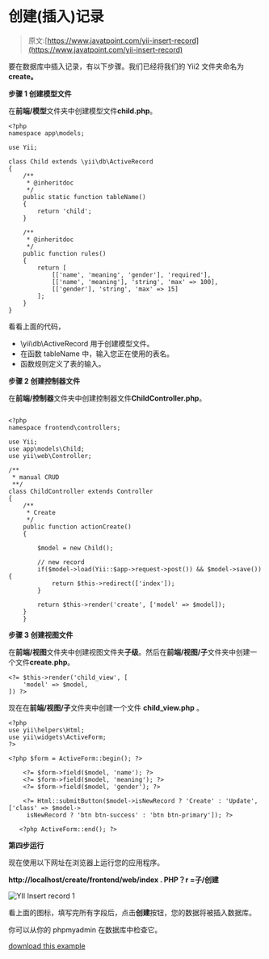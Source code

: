 # 创建(插入)记录

> 原文:[https://www.javatpoint.com/yii-insert-record](https://www.javatpoint.com/yii-insert-record)

要在数据库中插入记录，有以下步骤。我们已经将我们的 Yii2 文件夹命名为 **create。**

**步骤 1 创建模型文件**

在**前端/模型**文件夹中创建模型文件**child.php**。

```
<?php 
namespace app\models; 

use Yii; 

class Child extends \yii\db\ActiveRecord 
{ 
    /** 
     * @inheritdoc 
     */ 
    public static function tableName() 
    { 
        return 'child'; 
    } 

    /** 
     * @inheritdoc 
     */ 
    public function rules() 
    { 
        return [ 
            [['name', 'meaning', 'gender'], 'required'], 
            [['name', 'meaning'], 'string', 'max' => 100], 
            [['gender'], 'string', 'max' => 15] 
        ]; 
    } 
}

```

看看上面的代码，

*   \yii\db\ActiveRecord 用于创建模型文件。
*   在函数 tableName 中，输入您正在使用的表名。
*   函数规则定义了表的输入。

**步骤 2 创建控制器文件**

在**前端/控制器**文件夹中创建控制器文件**ChildController.php**。

```

<?php 
namespace frontend\controllers; 

use Yii; 
use app\models\Child; 
use yii\web\Controller; 

/** 
 * manual CRUD 
 **/ 
class ChildController extends Controller 
{  
    /** 
     * Create 
     */ 
    public function actionCreate() 
    { 

        $model = new Child(); 

        // new record 
        if($model->load(Yii::$app->request->post()) && $model->save()){ 
            return $this->redirect(['index']); 
        } 

        return $this->render('create', ['model' => $model]); 
    }
    }

```

**步骤 3 创建视图文件**

在**前端/视图**文件夹中创建视图文件夹**子级**。然后在**前端/视图/子**文件夹中创建一个文件**create.php**。

```
<?= $this->render('child_view', [ 
    'model' => $model, 
]) ?>

```

现在在**前端/视图/子**文件夹中创建一个文件 **child_view.php** 。

```
<?php 
use yii\helpers\Html; 
use yii\widgets\ActiveForm; 
?> 

<?php $form = ActiveForm::begin(); ?> 

    <?= $form->field($model, 'name'); ?> 
    <?= $form->field($model, 'meaning'); ?> 
    <?= $form->field($model, 'gender'); ?> 

    <?= Html::submitButton($model->isNewRecord ? 'Create' : 'Update', ['class' => $model-> 
     isNewRecord ? 'btn btn-success' : 'btn btn-primary']); ?> 

   <?php ActiveForm::end(); ?>

```

**第四步运行**

现在使用以下网址在浏览器上运行您的应用程序。

**http://localhost/create/frontend/web/index . PHP？r =子/创建**

![YII Insert record 1](../Images/750e27273cc39273c4b11891a7b36681.png)

看上面的图标，填写完所有字段后，点击**创建**按钮，您的数据将被插入数据库。

你可以从你的 phpmyadmin 在数据库中检查它。

[download this example](https://static.javatpoint.com/yii/src/create.zip)